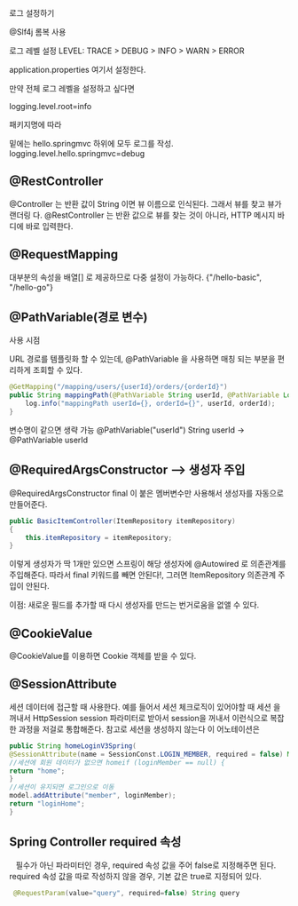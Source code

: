 로그 설정하기

@Slf4j 
롬복 사용 

로그 레벨 설정
LEVEL: TRACE > DEBUG > INFO > WARN > ERROR

application.properties
여기서 설정한다.

만약 전체 로그 레벨을 설정하고 싶다면

logging.level.root=info

패키지명에 따라

밑에는 hello.springmvc 하위에 모두 로그를 작성.
logging.level.hello.springmvc=debug

## @RestController

@Controller 는 반환 값이 String 이면 뷰 이름으로 인식된다. 그래서 뷰를 찾고 뷰가 랜더링 다. 
@RestController 는 반환 값으로 뷰를 찾는 것이 아니라, HTTP 메시지 바디에 바로 입력한다.

## @RequestMapping

대부분의 속성을 배열[] 로 제공하므로 다중 설정이 가능하다. {"/hello-basic", "/hello-go"}

## @PathVariable(경로 변수)

사용 시점

URL 경로를 템플릿화 할 수 있는데, @PathVariable 을 사용하면 매칭 되는 부분을 편리하게 조회할 수 있다.

```java
@GetMapping("/mapping/users/{userId}/orders/{orderId}") 
public String mappingPath(@PathVariable String userId, @PathVariable Long orderId) { 
	log.info("mappingPath userId={}, orderId={}", userId, orderId); 				return "ok";
}
```

변수명이 같으면 생략 가능 
@PathVariable("userId") String userId -> @PathVariable userId

## @RequiredArgsConstructor --> 생성자 주입
@RequiredArgsConstructor final 이 붙은 멤버변수만 사용해서 생성자를 자동으로 만들어준다. 

```JAVA
public BasicItemController(ItemRepository itemRepository) 
{
	this.itemRepository = itemRepository; 
} 
```

이렇게 생성자가 딱 1개만 있으면 스프링이 해당 생성자에 @Autowired 로 의존관계를 주입해준다. 따라서 final 키워드를 빼면 안된다!, 그러면 ItemRepository 의존관계 주입이 안된다.

이점: 새로운 필드를 추가할 때 다시 생성자를 만드는 번거로움을 없앨 수 있다.

## @CookieValue
@CookieValue를 이용하면 Cookie 객체를 받을 수 있다.



## @SessionAttribute
 세션 데이터에 접근할 때 사용한다.
	예를 들어서 세션 체크로직이 있어야할 때 세션 을 꺼내서 
	HttpSession session 파라미터로 받아서
	session을 꺼내서 이런식으로 복잡한 과정을 저걸로 통합해준다.
	참고로 세션을 생성하지 않는다 이 어노테이션은

```java
public String homeLoginV3Spring(  
@SessionAttribute(name = SessionConst.LOGIN_MEMBER, required = false) Member loginMember, Model model) {  
//세션에 회원 데이터가 없으면 homeif (loginMember == null) {  
return "home";  
}    
//세션이 유지되면 로그인으로 이동  
model.addAttribute("member", loginMember);  
return "loginHome";  
}
```
## Spring Controller required 속성
 
 필수가 아닌 파라미터인 경우, required 속성 값을 주어 false로 지정해주면 된다.
 required 속성 값을 따로 작성하지 않을 경우, 기본 값은 true로 지정되어 있다.

```java
 @RequestParam(value="query", required=false) String query
```